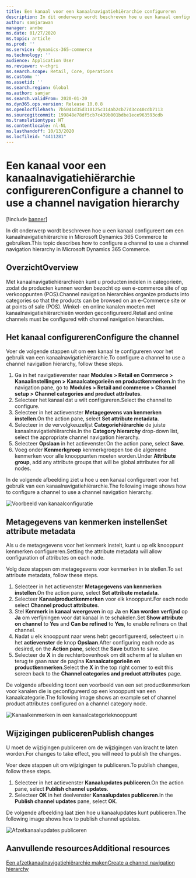 ```yaml
---
title: Een kanaal voor een kanaalnavigatiehiërarchie configureren
description: In dit onderwerp wordt beschreven hoe u een kanaal configureert om een kanaalnavigatiehiërarchie in Microsoft Dynamics 365 Commerce te gebruiken.
author: samjarawan
manager: annbe
ms.date: 01/27/2020
ms.topic: article
ms.prod: ''
ms.service: dynamics-365-commerce
ms.technology: ''
audience: Application User
ms.reviewer: v-chgri
ms.search.scope: Retail, Core, Operations
ms.custom: ''
ms.assetid: ''
ms.search.region: Global
ms.author: samjar
ms.search.validFrom: 2020-01-20
ms.dyn365.ops.version: Release 10.0.8
ms.openlocfilehash: 7b5041d35d310125c314ab2cb77d3cc40cdb7113
ms.sourcegitcommit: 199848e78df5cb7c439b001bdbe1ece963593cdb
ms.translationtype: HT
ms.contentlocale: nl-NL
ms.lasthandoff: 10/13/2020
ms.locfileid: "4411281"
---
```

# <a name="configure-a-channel-to-use-a-channel-navigation-hierarchy"></a><span data-ttu-id="54bcb-103">Een kanaal voor een kanaalnavigatiehiërarchie configureren</span><span class="sxs-lookup"><span data-stu-id="54bcb-103">Configure a channel to use a channel navigation hierarchy</span></span>


[!include [banner](includes/banner.md)]

<span data-ttu-id="54bcb-104">In dit onderwerp wordt beschreven hoe u een kanaal configureert om een kanaalnavigatiehiërarchie in Microsoft Dynamics 365 Commerce te gebruiken.</span><span class="sxs-lookup"><span data-stu-id="54bcb-104">This topic describes how to configure a channel to use a channel navigation hierarchy in Microsoft Dynamics 365 Commerce.</span></span>

## <a name="overview"></a><span data-ttu-id="54bcb-105">Overzicht</span><span class="sxs-lookup"><span data-stu-id="54bcb-105">Overview</span></span>

<span data-ttu-id="54bcb-106">Met kanaalnavigatiehiërarchieën kunt u producten indelen in categorieën, zodat de producten kunnen worden bezocht op een e-commerce site of op verkooppunten (POS).</span><span class="sxs-lookup"><span data-stu-id="54bcb-106">Channel navigation hierarchies organize products into categories so that the products can be browsed on an e-Commerce site or at points of sale (POS).</span></span> <span data-ttu-id="54bcb-107">Winkel- en online kanalen moeten met kanaalnavigatiehiërarchieën worden geconfigureerd.</span><span class="sxs-lookup"><span data-stu-id="54bcb-107">Retail and online channels must be configured with channel navigation hierarchies.</span></span>

## <a name="configure-the-channel"></a><span data-ttu-id="54bcb-108">Het kanaal configureren</span><span class="sxs-lookup"><span data-stu-id="54bcb-108">Configure the channel</span></span>

<span data-ttu-id="54bcb-109">Voer de volgende stappen uit om een kanaal te configureren voor het gebruik van een kanaalnavigatiehiërarchie.</span><span class="sxs-lookup"><span data-stu-id="54bcb-109">To configure a channel to use a channel navigation hierarchy, follow these steps.</span></span>

1. <span data-ttu-id="54bcb-110">Ga in het navigatievenster naar **Modules \> Retail en Commerce \> Kanaalinstellingen \> Kanaalcategorieën en productkenmerken**.</span><span class="sxs-lookup"><span data-stu-id="54bcb-110">In the navigation pane, go to **Modules \> Retail and commerce \> Channel setup \> Channel categories and product attributes**.</span></span>
1. <span data-ttu-id="54bcb-111">Selecteer het kanaal dat u wilt configureren.</span><span class="sxs-lookup"><span data-stu-id="54bcb-111">Select the channel to configure.</span></span>
1. <span data-ttu-id="54bcb-112">Selecteer in het actievenster **Metagegevens van kenmerken instellen**.</span><span class="sxs-lookup"><span data-stu-id="54bcb-112">On the action pane, select **Set attribute metadata**.</span></span>
1. <span data-ttu-id="54bcb-113">Selecteer in de vervolgkeuzelijst **Categoriehiërarchie** de juiste kanaalnavigatiehiërarchie.</span><span class="sxs-lookup"><span data-stu-id="54bcb-113">In the **Category hierarchy** drop-down list, select the appropriate channel navigation hierarchy.</span></span>
1. <span data-ttu-id="54bcb-114">Selecteer **Opslaan** in het actievenster.</span><span class="sxs-lookup"><span data-stu-id="54bcb-114">On the action pane, select **Save**.</span></span>
1. <span data-ttu-id="54bcb-115">Voeg onder **Kenmerkgroep** kenmerkgroepen toe die algemene kenmerken voor alle knooppunten moeten worden.</span><span class="sxs-lookup"><span data-stu-id="54bcb-115">Under **Attribute group**, add any attribute groups that will be global attributes for all nodes.</span></span>

<span data-ttu-id="54bcb-116">In de volgende afbeelding ziet u hoe u een kanaal configureert voor het gebruik van een kanaalnavigatiehiërarchie.</span><span class="sxs-lookup"><span data-stu-id="54bcb-116">The following image shows how to configure a channel to use a channel navigation hierarchy.</span></span>

![Voorbeeld van kanaalconfiguratie](media/configure-channel-hierarchy-1.png)

## <a name="set-attribute-metadata"></a><span data-ttu-id="54bcb-118">Metagegevens van kenmerken instellen</span><span class="sxs-lookup"><span data-stu-id="54bcb-118">Set attribute metadata</span></span>

<span data-ttu-id="54bcb-119">Als u de metagegevens voor het kenmerk instelt, kunt u op elk knooppunt kenmerken configureren.</span><span class="sxs-lookup"><span data-stu-id="54bcb-119">Setting the attribute metadata will allow configuration of attributes on each node.</span></span>

<span data-ttu-id="54bcb-120">Volg deze stappen om metagegevens voor kenmerken in te stellen.</span><span class="sxs-lookup"><span data-stu-id="54bcb-120">To set attribute metadata, follow these steps.</span></span>

1. <span data-ttu-id="54bcb-121">Selecteer in het actievenster **Metagegevens van kenmerken instellen**.</span><span class="sxs-lookup"><span data-stu-id="54bcb-121">On the action pane, select **Set attribute metadata**.</span></span>
1. <span data-ttu-id="54bcb-122">Selecteer **Kanaalproductkenmerken** voor elk knooppunt.</span><span class="sxs-lookup"><span data-stu-id="54bcb-122">For each node select **Channel product attributes**.</span></span>
1. <span data-ttu-id="54bcb-123">Stel **Kenmerk in kanaal weergeven** in op **Ja** en **Kan worden verfijnd** op **Ja** om verfijningen voor dat kanaal in te schakelen.</span><span class="sxs-lookup"><span data-stu-id="54bcb-123">Set **Show attribute on channel** to **Yes** and **Can be refined** to **Yes**, to enable refiners on that channel.</span></span>
1. <span data-ttu-id="54bcb-124">Nadat u elk knooppunt naar wens hebt geconfigureerd, selecteert u in het **actievenster** de knop **Opslaan**.</span><span class="sxs-lookup"><span data-stu-id="54bcb-124">After configuring each node as desired, on the **Action pane**, select the **Save** button to save.</span></span>
1. <span data-ttu-id="54bcb-125">Selecteer de **X** in de rechterbovenhoek om dit scherm af te sluiten en terug te gaan naar de pagina **Kanaalcategorieën en productkenmerken**.</span><span class="sxs-lookup"><span data-stu-id="54bcb-125">Select the **X** in the top right corner to exit this screen back to the **Channel categories and product attributes** page.</span></span>

<span data-ttu-id="54bcb-126">De volgende afbeelding toont een voorbeeld van een set productkenmerken voor kanalen die is geconfigureerd op een knooppunt van een kanaalcategorie.</span><span class="sxs-lookup"><span data-stu-id="54bcb-126">The following image shows an example set of channel product attributes configured on a channel category node.</span></span>

![Kanaalkenmerken in een kanaalcategorieknooppunt](media/configure-channel-hierarchy-2.png)

## <a name="publish-changes"></a><span data-ttu-id="54bcb-128">Wijzigingen publiceren</span><span class="sxs-lookup"><span data-stu-id="54bcb-128">Publish changes</span></span>

<span data-ttu-id="54bcb-129">U moet de wijzigingen publiceren om de wijzigingen van kracht te laten worden.</span><span class="sxs-lookup"><span data-stu-id="54bcb-129">For changes to take effect, you will need to publish the changes.</span></span>

<span data-ttu-id="54bcb-130">Voer deze stappen uit om wijzigingen te publiceren.</span><span class="sxs-lookup"><span data-stu-id="54bcb-130">To publish changes, follow these steps.</span></span>

1. <span data-ttu-id="54bcb-131">Selecteer in het actievenster **Kanaalupdates publiceren**.</span><span class="sxs-lookup"><span data-stu-id="54bcb-131">On the action pane, select **Publish channel updates**.</span></span>
1. <span data-ttu-id="54bcb-132">Selecteer **OK** in het deelvenster **Kanaalupdates publiceren**.</span><span class="sxs-lookup"><span data-stu-id="54bcb-132">In the **Publish channel updates** pane, select **OK**.</span></span>

<span data-ttu-id="54bcb-133">De volgende afbeelding laat zien hoe u kanaalupdates kunt publiceren.</span><span class="sxs-lookup"><span data-stu-id="54bcb-133">The following image shows how to publish channel updates.</span></span>

![Afzetkanaalupdates publiceren](media/configure-channel-hierarchy-3.png)

## <a name="additional-resources"></a><span data-ttu-id="54bcb-135">Aanvullende resources</span><span class="sxs-lookup"><span data-stu-id="54bcb-135">Additional resources</span></span>

[<span data-ttu-id="54bcb-136">Een afzetkanaalnavigatiehiërarchie maken</span><span class="sxs-lookup"><span data-stu-id="54bcb-136">Create a channel navigation hierarchy</span></span>](create-channel-hierarchy.md)



